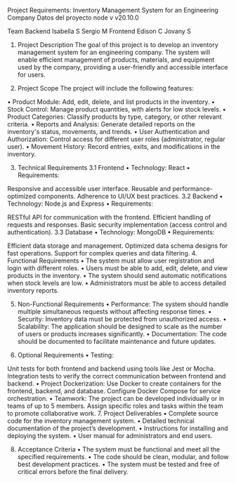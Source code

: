 
Project Requirements: Inventory Management System for an Engineering Company
Datos del proyecto
node v
v20.10.0

Team
Backend
Isabella S
Sergio M
Frontend
Edison C
Jovany S
1. Project Description
The goal of this project is to develop an inventory management system for an engineering company. The system will enable efficient management of products, materials, and equipment used by the company, providing a user-friendly and accessible interface for users.

2. Project Scope
The project will include the following features:

•⁠ ⁠Product Module: Add, edit, delete, and list products in the inventory. •⁠ ⁠Stock Control: Manage product quantities, with alerts for low stock levels. •⁠ ⁠Product Categories: Classify products by type, category, or other relevant criteria. •⁠ ⁠Reports and Analysis: Generate detailed reports on the inventory's status, movements, and trends. •⁠ ⁠User Authentication and Authorization: Control access for different user roles (administrator, regular user). •⁠ ⁠Movement History: Record entries, exits, and modifications in the inventory.

3. Technical Requirements
3.1 Frontend
•⁠ ⁠Technology: React •⁠ ⁠Requirements:

Responsive and accessible user interface.
Reusable and performance-optimized components.
Adherence to UI/UX best practices.
3.2 Backend
•⁠ ⁠Technology: Node.js and Express •⁠ ⁠Requirements:

RESTful API for communication with the frontend.
Efficient handling of requests and responses.
Basic security implementation (access control and authentication).
3.3 Database
•⁠ ⁠Technology: MongoDB •⁠ ⁠Requirements:

Efficient data storage and management.
Optimized data schema designs for fast operations.
Support for complex queries and data filtering.
4. Functional Requirements
•⁠ ⁠The system must allow user registration and login with different roles. •⁠ ⁠Users must be able to add, edit, delete, and view products in the inventory. •⁠ ⁠The system should send automatic notifications when stock levels are low. •⁠ ⁠Administrators must be able to access detailed inventory reports.

5. Non-Functional Requirements
•⁠ ⁠Performance: The system should handle multiple simultaneous requests without affecting response times. •⁠ ⁠Security: Inventory data must be protected from unauthorized access. •⁠ ⁠Scalability: The application should be designed to scale as the number of users or products increases significantly. •⁠ ⁠Documentation: The code should be documented to facilitate maintenance and future updates.

6. Optional Requirements
•⁠ ⁠Testing:

Unit tests for both frontend and backend using tools like Jest or Mocha.
Integration tests to verify the correct communication between frontend and backend. •⁠ ⁠Project Dockerization:
Use Docker to create containers for the frontend, backend, and database.
Configure Docker Compose for service orchestration. •⁠ ⁠Teamwork:
The project can be developed individually or in teams of up to 5 members.
Assign specific roles and tasks within the team to promote collaborative work.
7. Project Deliverables
•⁠ ⁠Complete source code for the inventory management system. •⁠ ⁠Detailed technical documentation of the project’s development. •⁠ ⁠Instructions for installing and deploying the system. •⁠ ⁠User manual for administrators and end users.

8. Acceptance Criteria
•⁠ ⁠The system must be functional and meet all the specified requirements. •⁠ ⁠The code should be clean, modular, and follow best development practices. •⁠ ⁠The system must be tested and free of critical errors before the final delivery.
